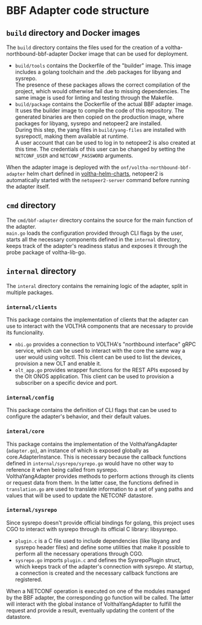 # BBF Adapter code structure

## `build` directory and Docker images

The `build` directory contains the files used for the creation of a voltha-northbound-bbf-adapter Docker image that can be used for deployment.

- `build/tools` contains the Dockerfile of the "builder" image. This image includes a golang toolchain and the .deb packages for libyang and sysrepo.\
The presence of these packages allows the correct compilation of the project, which would otherwise fail due to missing dependencies. The same image is used for linting and testing through the Makefile.
- `build/package` contains the Dockerfile of the actual BBF adapter image. It uses the builder image to compile the code of this repository. The generated binaries are then copied on the production image, where packages for libyang, sysrepo and netopeer2 are installed.\
During this step, the yang files in `build/yang-files` are installed with sysrepoctl, making them available at runtime.\
A user account that can be used to log in to netopeer2 is also created at this time. The credentials of this user can be changed by setting the `NETCONF_USER` and `NETCONF_PASSWORD` arguments.

When the adapter image is deployed with the `onf/voltha-northbound-bbf-adapter` helm chart defined in [voltha-helm-charts](https://github.com/opencord/voltha-helm-charts), netopeer2 is automatically started with the `netopeer2-server` command before running the adapter itself.

## `cmd` directory

The `cmd/bbf-adapter` directory contains the source for the main function of the adapter.\
`main.go` loads the configuration provided through CLI flags by the user, starts all the necessary components defined in the `internal` directory, keeps track of the adapter's readiness status and exposes it through the probe package of voltha-lib-go.

## `internal` directory

The `interal` directory contains the remaining logic of the adapter, split in multiple packages.

### `internal/clients`

This package contains the implementation of clients that the adapter can use to interact with the VOLTHA components that are necessary to provide its funcionality.
-  `nbi.go` provides a connection to VOLTHA's "northbound interface" gRPC service, which can be used to interact with the core the same way a user would using voltctl. This client can be used to list the devices, provision a new OLT and enable it.
- `olt_app.go` provides wrapper functions for the REST APIs exposed by the Olt ONOS application. This client can be used to provision a subscriber on a specific device and port.

### `internal/config`

This package contains the definition of CLI flags that can be used to configure the adapter's behavior, and their default values.

### `interal/core`

This package contains the implementation of the VolthaYangAdapter (`adapter.go`), an instance of which is exposed globally as core.AdapterInstance. This is necessary because the callback functions defined in `internal/sysrepo/syrepo.go` would have no other way to reference it when being called from sysrepo.\
VolthaYangAdapter provides methods to perform actions through its clients or request data from them. In the latter case, the functions defined in `translation.go` are used to translate information to a set of yang paths and values that will be used to update the NETCONF datastore.

### `internal/sysrepo`

Since sysrepo doesn't provide official bindings for golang, this project uses CGO to interact with sysrepo through its official C library: libsysrepo.

- `plugin.c` is a C file used to include dependencies (like libyang and sysrepo header files) and define some utilities that make it possible to perform all the necessary operations through CGO.
- `sysrepo.go` imports `plugin.c` and defines the SysrepoPlugin struct, which keeps track of the adapter's connection with sysrepo. At startup, a connection is created and the necessary callback functions are registered.

When a NETCONF operation is executed on one of the modules managed by the BBF adapter, the corresponding go function will be called. The latter will interact with the global instance of VolthaYangAdapter to fulfill the request and provide a result, eventually updating the content of the datastore.